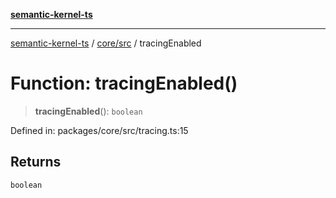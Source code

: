 [**semantic-kernel-ts**](../../../README.md)

***

[semantic-kernel-ts](../../../modules.md) / [core/src](../README.md) / tracingEnabled

# Function: tracingEnabled()

> **tracingEnabled**(): `boolean`

Defined in: packages/core/src/tracing.ts:15

## Returns

`boolean`
